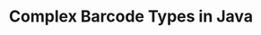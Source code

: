 ---
title: Complex Barcode Types in Java
linktitle: Complex Barcodes
type: docs
weight: 40
url: /java/complex-barcodes/
---